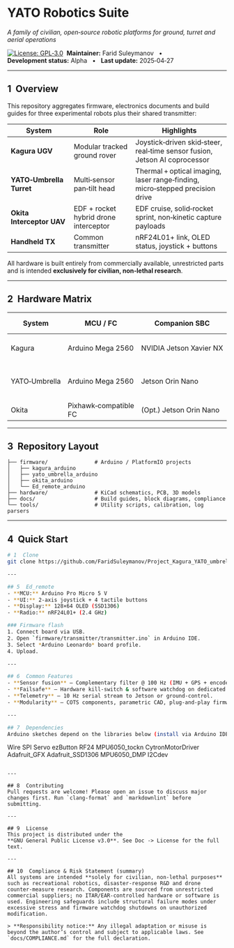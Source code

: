 # YATO Robotics Suite
*A family of civilian, open‑source robotic platforms for ground, turret and aerial operations*

[![License: GPL‑3.0](https://img.shields.io/badge/License-GPLv3-blue.svg)](LICENSE) 
**Maintainer:** Farid Suleymanov   •   **Development status:** Alpha   •   **Last update:** 2025‑04‑27

---

## 1  Overview
This repository aggregates firmware, electronics documents and build guides for three experimental robots plus their shared transmitter:

| System | Role | Highlights |
|--------|------|-----------|
| **Kagura UGV** | Modular tracked ground rover | Joystick‑driven skid‑steer, real‑time sensor fusion, Jetson AI coprocessor |
| **YATO‑Umbrella Turret** | Multi‑sensor pan‑tilt head | Thermal + optical imaging, laser range‑finding, micro‑stepped precision drive |
| **Okita Interceptor UAV** | EDF + rocket hybrid drone interceptor | EDF cruise, solid‑rocket sprint, non‑kinetic capture payloads |
| **Handheld TX** | Common transmitter | nRF24L01+ link, OLED status, joystick + buttons |

All hardware is built entirely from commercially available, unrestricted parts and is intended **exclusively for civilian, non‑lethal research**.

---

## 2  Hardware Matrix
| System | MCU / FC | Companion SBC | Propulsion / Actuation | Core Sensors | Primary Radio |
|--------|----------|---------------|------------------------|--------------|---------------|
| Kagura | Arduino Mega 2560 | NVIDIA Jetson Xavier NX | Dual DC motors via Cytron MD30C | MPU‑6050, GPS, dual encoders, HMC5883L | nRF24L01+ |
| YATO‑Umbrella | Arduino Mega 2560 | Jetson Orin Nano | 2‑axis steppers (DM542, DM860H) + dual servos | FLIR Lepton, RPi HQ‑Cam, laser rangefinder, dual MPU‑6050 | nRF24L01+ |
| Okita | Pixhawk‑compatible FC | (Opt.) Jetson Orin Nano | Twin 90 mm EDF + solid rocket booster | Dual IMU, ADS‑B receiver | 900 MHz SiK |

---

## 3  Repository Layout
```
├── firmware/               # Arduino / PlatformIO projects
│   ├── kagura_arduino
│   ├── yato_umbrella_arduino
│   ├── okita_arduino
│   └── Ed_remote_arduino
├── hardware/               # KiCad schematics, PCB, 3D models
├── docs/                   # Build guides, block diagrams, compliance
└── tools/                  # Utility scripts, calibration, log parsers
```

---

## 4  Quick Start
```bash
# 1  Clone
git clone https://github.com/FaridSuleymanov/Project_Kagura_YATO_umbrella_Universal_remote_Okita_sytem.git

---

## 5  Ed_remote
- **MCU:** Arduino Pro Micro 5 V
- **UI:** 2‑axis joystick + 4 tactile buttons
- **Display:** 128×64 OLED (SSD1306)
- **Radio:** nRF24L01+ (2.4 GHz)

### Firmware flash
1. Connect board via USB.
2. Open `firmware/transmitter/transmitter.ino` in Arduino IDE.
3. Select *Arduino Leonardo* board profile.
4. Upload.

---

## 6  Common Features
- **Sensor fusion** – Complementary filter @ 100 Hz (IMU + GPS + encoders).
- **Failsafe** – Hardware kill‑switch & software watchdog on dedicated line.
- **Telemetry** – 10 Hz serial stream to Jetson or ground‑control.
- **Modularity** – COTS components, parametric CAD, plug‑and‑play firmware.

---

## 7  Dependencies
Arduino sketches depend on the libraries below (install via Arduino IDE Library Manager or `platformio.ini`).
```
Wire       SPI         Servo       ezButton
RF24       MPU6050_tockn           CytronMotorDriver
Adafruit_GFX   Adafruit_SSD1306   MPU6050_DMP    I2Cdev
```

---

## 8  Contributing
Pull requests are welcome! Please open an issue to discuss major changes first. Run `clang-format` and `markdownlint` before submitting.

---

## 9  License
This project is distributed under the **GNU General Public License v3.0**. See Doc -> License for the full text.

---

## 10  Compliance & Risk Statement (summary)
All systems are intended **solely for civilian, non‑lethal purposes** such as recreational robotics, disaster‑response R&D and drone counter‑measure research. Components are sourced from unrestricted commercial suppliers; no ITAR/EAR‑controlled hardware or software is used. Engineering safeguards include structural failure modes under excessive stress and firmware watchdog shutdowns on unauthorized modification.

> **Responsibility notice:** Any illegal adaptation or misuse is beyond the author’s control and subject to applicable laws. See `docs/COMPLIANCE.md` for the full declaration.

